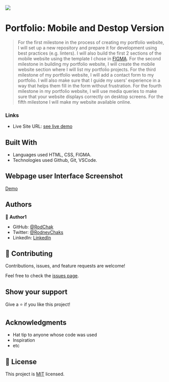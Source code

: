 ![](https://img.shields.io/badge/Microverse-blueviolet)

# Portfolio: Mobile and Destop Version

>For the first milestone in the process of creating my portfolio website, I will set up a new repository and prepare it for development using best practices (e.g. linters). I will also build the first 2 sections of the mobile website using the template I chose in [FIGMA](https://www.figma.com/file/l7SqJ3ZfkAKih9sFxvWSR4/Microverse-Student-Project-1?node-id=39%3A122).
> For the second milestone in building my portfolio website, I will create the mobile website section where I will list my portfolio projects.
> For the third milestone of my portfolio website, I will add a contact form to my portfolio. I will also make sure that I guide my users' experience in a way that helps them fill in the form without frustration.
> For the fourth milestone in my portfolio website, I will use media queries to make sure that your website displays correctly on desktop screens.
> For the fifth milestone I will make my website available online.



### Links

- Live Site URL: [see live demo](https://rodchak.github.io/My-Portfolio/)



## Built With

- Languages used HTML, CSS, FIGMA.
- Technologies used Github, Git, VSCode.

## Webpage user Interface Screenshot

[Demo](/website_Screenshot.jpg)


## Authors

👤 **Author1**

- GitHub: [@RodChak](https://github.com/RodChak)
- Twitter: [@RodneyChaks](https://twitter.com/RodneyChaks)
- LinkedIn: [LinkedIn](https://www.linkedin.com/in/rtc97/)



## 🤝 Contributing

Contributions, issues, and feature requests are welcome!

Feel free to check the [issues page](../../issues/).

## Show your support

Give a ⭐️ if you like this project!

## Acknowledgments

- Hat tip to anyone whose code was used
- Inspiration
- etc

## 📝 License

This project is [MIT](./MIT.md) licensed.
